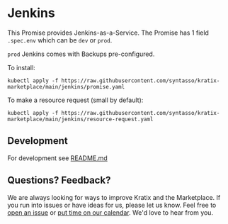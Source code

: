# Jenkins

This Promise provides Jenkins-as-a-Service. The Promise has 1 field `.spec.env`
which can be `dev` or `prod`.

`prod` Jenkins comes with Backups pre-configured.

To install:
```
kubectl apply -f https://raw.githubusercontent.com/syntasso/kratix-marketplace/main/jenkins/promise.yaml
```

To make a resource request (small by default):
```
kubectl apply -f https://raw.githubusercontent.com/syntasso/kratix-marketplace/main/jenkins/resource-request.yaml
```

## Development

For development see [README.md](./internal/README.md)

## Questions? Feedback?

We are always looking for ways to improve Kratix and the Marketplace. If you run into issues or have ideas for us, please let us know. Feel free to [open an issue](https://github.com/syntasso/kratix-marketplace/issues/new/choose) or [put time on our calendar](https://www.syntasso.io/contact-us). We'd love to hear from you.
